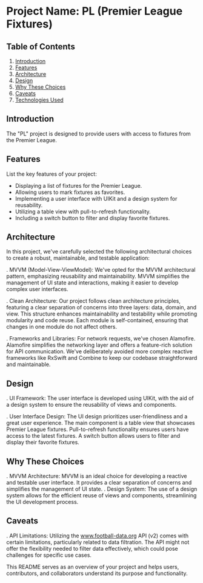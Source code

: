 # Project Name: PL (Premier League Fixtures)

## Table of Contents

1. [Introduction](#introduction)
2. [Features](#features)
3. [Architecture](#architecture)
4. [Design](#design)
5. [Why These Choices](#why-these-choices)
5. [Caveats](#caveats)
6. [Technologies Used](#technologies-used)
## Introduction

The "PL" project is designed to provide users with access to fixtures from the Premier League.

## Features

List the key features of your project:

- Displaying a list of fixtures for the Premier League.
- Allowing users to mark fixtures as favorites.
- Implementing a user interface with UIKit and a design system for reusability.
- Utilizing a table view with pull-to-refresh functionality.
- Including a switch button to filter and display favorite fixtures.

## Architecture

In this project, we've carefully selected the following architectural choices to create a robust, maintainable, and testable application:

. MVVM (Model-View-ViewModel): We've opted for the MVVM architectural pattern, emphasizing reusability and maintainability. MVVM simplifies the management of UI state and interactions, making it easier to develop complex user interfaces.

. Clean Architecture: Our project follows clean architecture principles, featuring a clear separation of concerns into three layers: data, domain, and view. This structure enhances maintainability and testability while promoting modularity and code reuse. Each module is self-contained, ensuring that changes in one module do not affect others.

. Frameworks and Libraries: For network requests, we've chosen Alamofire. Alamofire simplifies the networking layer and offers a feature-rich solution for API communication. We've deliberately avoided more complex reactive frameworks like RxSwift and Combine to keep our codebase straightforward and maintainable.

## Design

. UI Framework: The user interface is developed using UIKit, with the aid of a design system to ensure the reusability of views and components.
	
. User Interface Design: The UI design prioritizes user-friendliness and a great user experience. The main component is a table view that showcases Premier League fixtures. Pull-to-refresh functionality ensures users have access to the latest fixtures. A switch button allows users to filter and display their favorite fixtures.
 

## Why These Choices

. MVVM Architecture: MVVM is an ideal choice for developing a reactive and testable user interface. It provides a clear separation of concerns and simplifies the management of UI state.
. Design System: The use of a design system allows for the efficient reuse of views and components, streamlining the UI development process. 

## Caveats 

. API Limitations: Utilizing the www.football-data.org API (v2) comes with certain limitations, particularly related to data filtration. The API might not offer the flexibility needed to filter data effectively, which could pose challenges for specific use cases.


This README serves as an overview of your project and helps users, contributors, and collaborators understand its purpose and functionality.

